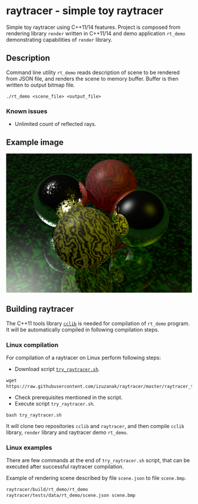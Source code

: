 # raytracer - simple toy raytracer

Simple toy raytracer using C++11/14 features. Project is composed from
rendering library `render` written in C++11/14 and demo application
`rt_demo` demonstrating capabilities of `render` library.

## Description

Command line utility `rt_demo` reads description of scene to be rendered from
JSON file, and renders the scene to memory buffer. Buffer is then written to
output bitmap file.

```
./rt_demo <scene_file> <output_file>
```

### Known issues

  - Unlimited count of reflected rays.

## Example image

![Scene example](doc/res/scene.png)

## Building raytracer

The C++11 tools library [`cclib`](https://github.com/izuzanak/cclib) is needed
for compilation of `rt_demo` program. It will be automatically compiled in
following compilation steps.

### Linux compilation

For compilation of a raytracer on Linux perform following steps:

  * Download script [`try_raytracer.sh`](https://raw.githubusercontent.com/izuzanak/raytracer/master/raytracer_try/try_raytracer.sh).

```
wget https://raw.githubusercontent.com/izuzanak/raytracer/master/raytracer_try/try_raytracer.sh
```

  * Check prerequisites mentioned in the script.
  * Execute script `try_raytracer.sh`.

```
bash try_raytracer.sh
```

It will clone two repositories `cclib` and `raytracer`, and then compile
`cclib` library, `render` library and raytracer demo `rt_demo`.

### Linux examples

There are few commands at the end of `try_raytracer.sh` script, that can be
executed after successful raytracer compilation.

Example of rendering scene described by file `scene.json` to file `scene.bmp`.

```
raytracer/build/rt_demo/rt_demo raytracer/tests/data/rt_demo/scene.json scene.bmp
```

